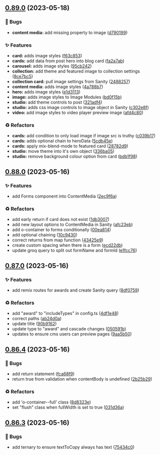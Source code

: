 ## [0.89.0](https://github.com/Open-Study-College/osc/compare/v0.88.0...v0.89.0) (2023-05-18)


### 🐛 Bugs

* **content media:** add missing property to image ([d790199](https://github.com/Open-Study-College/osc/commit/d790199f9bf95cf4d8bd32d4d9b094eba07a8af5))


### ✨ Features

* **card:** adds image styles ([f63c853](https://github.com/Open-Study-College/osc/commit/f63c8535f0054e4e761d266397570c3efe0dbc50))
* **cards:** add data from post hero into blog card ([fa2a7ab](https://github.com/Open-Study-College/osc/commit/fa2a7ab8d9376731b084dc7c7b0ded128fccc5fa))
* **carousel:** adds image styles ([95cb242](https://github.com/Open-Study-College/osc/commit/95cb2423b29f3c2fd18b883153a68197ac03b454))
* **collection:** add theme and featured image to collection settings ([8ce7bc5](https://github.com/Open-Study-College/osc/commit/8ce7bc527c60721ba435c630bc1ec247b7316276))
* **collection card:** pull image settings from Sanity ([2488257](https://github.com/Open-Study-College/osc/commit/24882572c1c0bcb596af5e1241ebb71530e60951))
* **content media:** adds image styles ([4a788b7](https://github.com/Open-Study-College/osc/commit/4a788b754ed8cb0bbb489cdfd5d00b85c469f8dd))
* **hero:** adds image styles ([e1d3113](https://github.com/Open-Study-College/osc/commit/e1d311336281b75c2b0c628594120be7cc8063d7))
* **image:** adds image styles to Image Modules ([bd0f15b](https://github.com/Open-Study-College/osc/commit/bd0f15bc4535faf900a1cff53ff32938c89de049))
* **studio:** add theme controls to post ([321adf4](https://github.com/Open-Study-College/osc/commit/321adf42108b4d53b1327187482648ff0722092b))
* **studio:** adds css image controls to image object in Sanity ([c302e8f](https://github.com/Open-Study-College/osc/commit/c302e8fc72b9972813ffaeb5c63c35c329a4e83f))
* **video:** add image styles to video player preview image ([afd4c80](https://github.com/Open-Study-College/osc/commit/afd4c80472f5e334f96afab80bb9704e912cd569))


### ♻️ Refactors

* **cards:** add condition to only load image if image src is truthy ([c039b17](https://github.com/Open-Study-College/osc/commit/c039b17e3fd9943b85376fe762b605ed7f6160f7))
* **cards:** adds optional chain to heroData ([5cdb45e](https://github.com/Open-Study-College/osc/commit/5cdb45e222f607d219866dceb0b1f3c52b51b30e))
* **cards:** apply mix-blend-mode to featured card ([28782d9](https://github.com/Open-Study-College/osc/commit/28782d9818ec2cc15197cfc0d798334e31f209a9))
* **studio:** move theme into it's own object ([336ba05](https://github.com/Open-Study-College/osc/commit/336ba05af483111b2db963e6a3f95a022eaa592c))
* **studio:** remove background colour option from card ([bdb1f98](https://github.com/Open-Study-College/osc/commit/bdb1f985f6c1529f84dab38f1d96ee55ca3a30c3))

## [0.88.0](https://github.com/Open-Study-College/osc/compare/v0.87.0...v0.88.0) (2023-05-16)


### ✨ Features

* add Forms component into ContentMedia ([2ec9f6a](https://github.com/Open-Study-College/osc/commit/2ec9f6aea79945e900ccd17193dfa2460930c864))


### ♻️ Refactors

* add early return if card does not exist ([1db3007](https://github.com/Open-Study-College/osc/commit/1db30071a804ecb5e13a5694d8cd252d81a579d5))
* add new layout options to ContentMedia in Sanity ([afc23eb](https://github.com/Open-Study-College/osc/commit/afc23eb87eceeb980c7aef00176fbe7871503f86))
* add o-container to forms conditionally ([00ea814](https://github.com/Open-Study-College/osc/commit/00ea814341a6b3deb92887307548bc6ba631aea6))
* add optional chaining ([10c9430](https://github.com/Open-Study-College/osc/commit/10c943072eb36b3fdf63c4627b976bbedb722e5e))
* correct returns from map function ([43425e9](https://github.com/Open-Study-College/osc/commit/43425e9ad4b01c7f10723a2650ea9af053dc287f))
* create custom spacing when there is a form ([ecd22db](https://github.com/Open-Study-College/osc/commit/ecd22db26d3999777426090c590cfbed9e3790e6))
* update groq query to split out formName and formId ([e1fcc76](https://github.com/Open-Study-College/osc/commit/e1fcc76c48e0863a43e3d4ba7aed25797352a59d))

## [0.87.0](https://github.com/Open-Study-College/osc/compare/v0.86.4...v0.87.0) (2023-05-16)


### ✨ Features

* add remix routes for awards and create Sanity query ([8df0759](https://github.com/Open-Study-College/osc/commit/8df0759846f240525087f9e7edeb96e089ae2b2f))


### ♻️ Refactors

* add "award" to "includeTypes" in config.ts ([4df1e48](https://github.com/Open-Study-College/osc/commit/4df1e484dcd73ccf3c493fbb9bc08432b8ecf858))
* correct paths ([ab24d0a](https://github.com/Open-Study-College/osc/commit/ab24d0af5cd1af57cb2da86def8e4af5492688bb))
* update title ([90b9162](https://github.com/Open-Study-College/osc/commit/90b91629fd4c67c396dcd74a6f3a38599172cb7f))
* update type to "award" and cascade changes ([050591b](https://github.com/Open-Study-College/osc/commit/050591bae3ff5b27c1735a88a419128c5347fb2f))
* updates to ensure cms users can preview pages ([9aa5b50](https://github.com/Open-Study-College/osc/commit/9aa5b50cc5524dced2002cf546f975c5d027ec0b))

## [0.86.4](https://github.com/Open-Study-College/osc/compare/v0.86.3...v0.86.4) (2023-05-16)


### 🐛 Bugs

* add return statement ([fca68f9](https://github.com/Open-Study-College/osc/commit/fca68f99c86e3fda30dcaa70a187c856e445377c))
* return true from validation when contentBody is undefined ([2b25b29](https://github.com/Open-Study-College/osc/commit/2b25b29251c774f42fc4c2fca3055c1d654764f0))


### ♻️ Refactors

* add 'o-container--full' class ([8d8323e](https://github.com/Open-Study-College/osc/commit/8d8323e5f07bf71bd229edd10d38fe717d48cfc6))
* set "flush" class when fullWidth is set to true ([031d36a](https://github.com/Open-Study-College/osc/commit/031d36a15c4ba876b41897f56825aa97f7c0cb9c))

## [0.86.3](https://github.com/Open-Study-College/osc/compare/v0.86.2...v0.86.3) (2023-05-16)


### 🐛 Bugs

* add ternary to ensure textToCopy always has text ([75434c0](https://github.com/Open-Study-College/osc/commit/75434c0f48cf0438503bc66d9cfc1e93fbdd894f))

